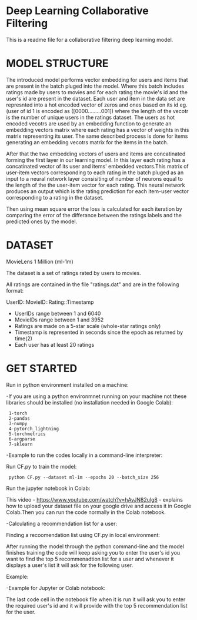 Deep Learning Collaborative Filtering
=====================================

This is a readme file for a collaborative filtering deep learning model.

MODEL STRUCTURE
===============
The introduced model performs vector embedding for  users and items that are present in the batch pluged into the model. Where this batch includes
ratings made by users to movies and for each rating the movie's id and the user's id are present in the dataset.
Each user and item in the data set  are represnted into a hot encoded vector of zeros and ones based on its id eg.(user of id 1 is encoded as ([0000.........001])
where the length of the vecotr is the number of unique users in the ratings dataset. The users as hot encoded vecotrs are used by an embedding function
to generate an embedding vectors matrix where each rating  has a vector of weights in this matrix representing its user. The same described process is
done for items generating an embedding vecotrs matrix for the items in the batch. 

After that the two embedding vectors of users and items are concatinated forming the first layer in our learning model. In this layer each rating has 
a concatinated vector of its user and items' embedded vectors.This matrix of user-item vectors corresponding to each rating in the batch pluged as an 
input to a neural network layer consisiting of number of neurons equal to the length of the the user-item vector for each rating. This neural network 
produces an output which is the rating prediction for each item-user vector corresponding to a rating in the dataset.
 

Then using mean square error the loss is calculated for each iteration by comparing the error of the differance between the ratings labels and the predicted ones 
by the model. 


DATASET
=======

MovieLens 1 Million (ml-1m)

The dataset is a set of ratings rated by users to movies.

All ratings are contained in the file "ratings.dat" and are in the
following format:

UserID::MovieID::Rating::Timestamp

- UserIDs range between 1 and 6040 
- MovieIDs range between 1 and 3952
- Ratings are made on a 5-star scale (whole-star ratings only)
- Timestamp is represented in seconds since the epoch as returned by time(2)
- Each user has at least 20 ratings


GET STARTED
===========

Run in python environment installed on a machine:


   -If you are using a python environmnet running on your machine not these libraries should be installed (no installation needed in Google Colab):

     1-torch
     2-pandas
     3-numpy
     4-pytorch_lightning
     5-torchmetrics
     6-argparse
     7-sklearn


-Example to run the codes locally in a command-line interpreter:

Run CF.py to train the model:
```
 python CF.py --dataset ml-1m --epochs 20 --batch_size 256 
```


Run the jupyter notebook in Colab:

This video - https://www.youtube.com/watch?v=hAvJN82ulg8 - explains how to upload your dataset file on your google drive
and access it in Google Colab.Then you can run the code normally in the Colab notebook.


-Calculating a recommendation list for a user:

Finding a recoomendation list using CF.py in local environment:

After running the model through the python command-line and the model finishes training the code will keep asking you to enter the
user's id you want to find the top 5 recommenadtion list for a user and whenever it displays a user's list it will ask for the following
user. 

Example:

-Example for Jupyter or Colab notebook:

The last code cell in the notebook file when it is run it will ask you to enter the required user's id and it will provide
with the top 5 recommendation list for the user. 
